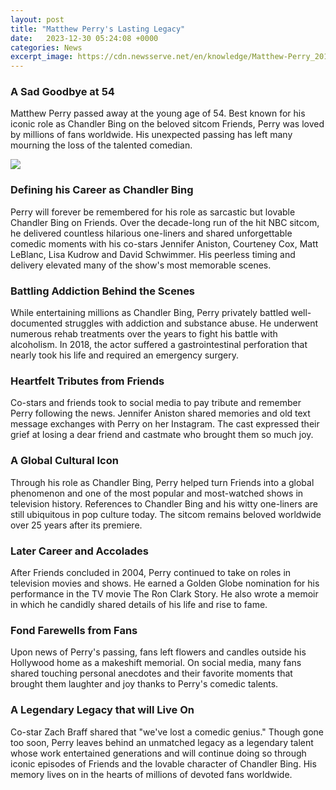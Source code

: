 ```yaml
---
layout: post
title: "Matthew Perry's Lasting Legacy"
date:   2023-12-30 05:24:08 +0000
categories: News
excerpt_image: https://cdn.newsserve.net/en/knowledge/Matthew-Perry_20190805.jpg
---
```

### A Sad Goodbye at 54
Matthew Perry passed away at the young age of 54. Best known for his iconic role as Chandler Bing on the beloved sitcom Friends, Perry was loved by millions of fans worldwide. His unexpected passing has left many mourning the loss of the talented comedian.


![](https://cdn.newsserve.net/en/knowledge/Matthew-Perry_20190805.jpg)
### Defining his Career as Chandler Bing  
Perry will forever be remembered for his role as sarcastic but lovable Chandler Bing on Friends. Over the decade-long run of the hit NBC sitcom, he delivered countless hilarious one-liners and shared unforgettable comedic moments with his co-stars Jennifer Aniston, Courteney Cox, Matt LeBlanc, Lisa Kudrow and David Schwimmer. His peerless timing and delivery elevated many of the show's most memorable scenes.  

### Battling Addiction Behind the Scenes
While entertaining millions as Chandler Bing, Perry privately battled well-documented struggles with addiction and substance abuse. He underwent numerous rehab treatments over the years to fight his battle with alcoholism. In 2018, the actor suffered a gastrointestinal perforation that nearly took his life and required an emergency surgery.

### Heartfelt Tributes from Friends
Co-stars and friends took to social media to pay tribute and remember Perry following the news. Jennifer Aniston shared memories and old text message exchanges with Perry on her Instagram. The cast expressed their grief at losing a dear friend and castmate who brought them so much joy.

### A Global Cultural Icon
Through his role as Chandler Bing, Perry helped turn Friends into a global phenomenon and one of the most popular and most-watched shows in television history. References to Chandler Bing and his witty one-liners are still ubiquitous in pop culture today. The sitcom remains beloved worldwide over 25 years after its premiere.  

### Later Career and Accolades  
After Friends concluded in 2004, Perry continued to take on roles in television movies and shows. He earned a Golden Globe nomination for his performance in the TV movie The Ron Clark Story. He also wrote a memoir in which he candidly shared details of his life and rise to fame.

### Fond Farewells from Fans
Upon news of Perry's passing, fans left flowers and candles outside his Hollywood home as a makeshift memorial. On social media, many fans shared touching personal anecdotes and their favorite moments that brought them laughter and joy thanks to Perry's comedic talents. 

### A Legendary Legacy that will Live On
Co-star Zach Braff shared that "we've lost a comedic genius." Though gone too soon, Perry leaves behind an unmatched legacy as a legendary talent whose work entertained generations and will continue doing so through iconic episodes of Friends and the lovable character of Chandler Bing. His memory lives on in the hearts of millions of devoted fans worldwide.